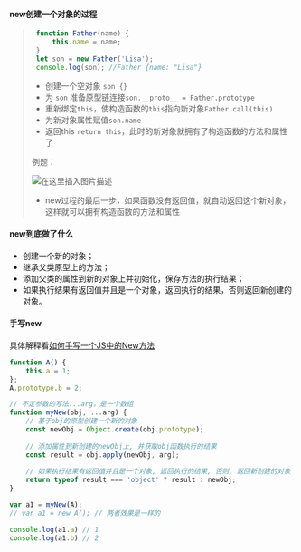 #### new创建一个对象的过程

> ```javascript
>  function Father(name) {
>      this.name = name;
>  }
>  let son = new Father('Lisa');
>  console.log(son); //Father {name: "Lisa"}
> ```
>
> - 创建一个空对象 `son {}`
> - 为 `son` 准备原型链连接`son.__proto__ = Father.prototype`
> - 重新绑定`this`，使构造函数的`this`指向新对象`Father.call(this)`
> - 为新对象属性赋值`son.name`
> - 返回this `return this`，此时的新对象就拥有了构造函数的方法和属性了
>
> 例题：
>
> ![在这里插入图片描述](https://img-blog.csdnimg.cn/20210201180827968.png?x-oss-process=image/watermark,type_ZmFuZ3poZW5naGVpdGk,shadow_10,text_aHR0cHM6Ly9ibG9nLmNzZG4ubmV0L3dlaXhpbl80Mzk3MzQxNQ==,size_16,color_FFFFFF,t_70)
>
> - new过程的最后一步，如果函数没有返回值，就自动返回这个新对象，这样就可以拥有构造函数的方法和属性

#### new到底做了什么

- 创建一个新的对象；
- 继承父类原型上的方法；
- 添加父类的属性到新的对象上并初始化，保存方法的执行结果；
- 如果执行结果有返回值并且是一个对象，返回执行的结果，否则返回新创建的对象。

#### 手写new

具体解释看[如何手写一个JS中的New方法](https://juejin.cn/post/6844903937405878280)

```javascript
function A() {
    this.a = 1;
};
A.prototype.b = 2;

// 不定参数的写法...arg，是一个数组
function myNew(obj, ...arg) {
    // 基于obj的原型创建一个新的对象
    const newObj = Object.create(obj.prototype);
    
    // 添加属性到新创建的newObj上, 并获取obj函数执行的结果
    const result = obj.apply(newObj, arg);
    
    // 如果执行结果有返回值并且是一个对象, 返回执行的结果, 否则, 返回新创建的对象
    return typeof result === 'object' ? result : newObj;
}

var a1 = myNew(A);
// var a1 = new A(); // 两者效果是一样的

console.log(a1.a) // 1
console.log(a1.b) // 2
```

